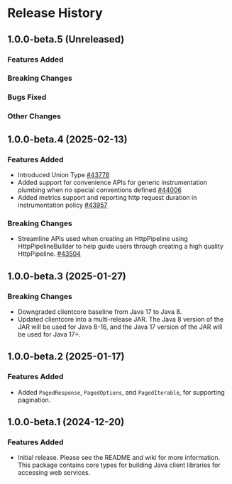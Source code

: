 # Release History

## 1.0.0-beta.5 (Unreleased)

### Features Added

### Breaking Changes

### Bugs Fixed

### Other Changes

## 1.0.0-beta.4 (2025-02-13)

### Features Added
- Introduced Union Type [#43778](https://github.com/Azure/azure-sdk-for-java/pull/43778)
- Added support for convenience APIs for generic instrumentation plumbing when no special conventions defined [#44006](https://github.com/Azure/azure-sdk-for-java/pull/44006)
- Added metrics support and reporting http request duration in instrumentation policy [#43957](https://github.com/Azure/azure-sdk-for-java/pull/43957)

### Breaking Changes
- Streamline APIs used when creating an HttpPipeline using HttpPipelineBuilder to help guide users through creating a high quality HttpPipeline. [#43504](https://github.com/Azure/azure-sdk-for-java/pull/43504)

## 1.0.0-beta.3 (2025-01-27)

### Breaking Changes
- Downgraded clientcore baseline from Java 17 to Java 8.
- Updated clientcore into a multi-release JAR. The Java 8 version of the JAR will be used for Java 8-16, and the Java 17 version of the JAR will be used for Java 17+.

## 1.0.0-beta.2 (2025-01-17)

### Features Added

- Added `PagedResponse`, `PagedOptions`, and `PagedIterable`, for supporting pagination.

## 1.0.0-beta.1 (2024-12-20)

### Features Added

- Initial release. Please see the README and wiki for more information.
  This package contains core types for building Java client libraries for accessing web services.
